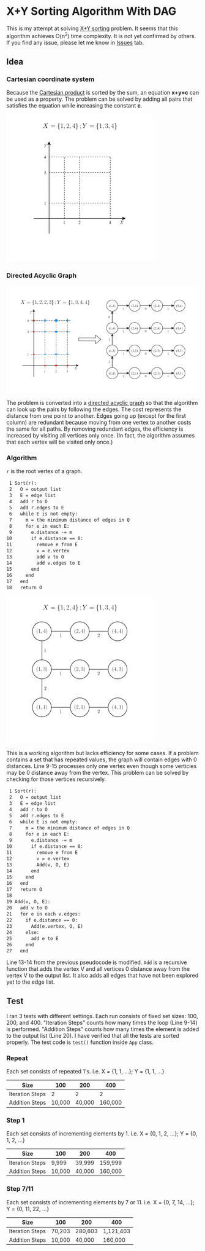 # X+Y Sorting Algorithm With DAG
This is my attempt at solving [X+Y sorting](https://en.wikipedia.org/wiki/X_%2B_Y_sorting) problem. It seems that this algorithm achieves O(n<sup>2</sup>) time complexity. It is not yet confirmed by others. If you find any issue, please let me know in [Issues](https://github.com/Bunnyspa/Algorithm-XPlusYSorting/issues) tab.

## Idea
### Cartesian coordinate system
Because the [Cartesian product](https://en.wikipedia.org/wiki/Cartesian_product) is sorted by the sum, an equation **x+y=c** can be used as a property. The problem can be solved by adding all pairs that satisfies the equation while increasing the constant **c**.

![output0](https://github.com/Bunnyspa/Algorithm-XPlusYSorting/blob/main/images/a/a.gif?raw=true)

### Directed Acyclic Graph

![output1](https://github.com/Bunnyspa/Algorithm-XPlusYSorting/blob/main/images/b/b.png?raw=true)

The problem is converted into a [directed acyclic graph](https://en.wikipedia.org/wiki/Directed_acyclic_graph) so that the algorithm can look up the pairs by following the edges. The cost represents the distance from one point to another. Edges going up (except for the first column) are redundant because moving from one vertex to another costs the same for all paths. By removing redundant edges, the efficiency is increased by visiting all vertices only once. (In fact, the algorithm assumes that each vertex will be visited only once.)

### Algorithm

`r` is the root vertex of a graph.
```
 1 Sort(r):
 2   O = output list
 3   E = edge list
 4   add r to O
 5   add r.edges to E
 6   while E is not empty:
 7     m = the minimum distance of edges in Q
 8     for e in each E:
 9       e.distance -= m
10       if e.distance == 0:
11         remove e from E
12         v = e.vertex
13         add v to O
14         add v.edges to E
15       end
16     end
17   end
18   return O
```

![output2](https://github.com/Bunnyspa/Algorithm-XPlusYSorting/blob/main/images/c/c.gif?raw=true)

This is a working algorithm but lacks efficiency for some cases. If a problem contains a set that has repeated values, the graph will contain edges with 0 distances. Line 9-15 processes only one vertex even though some verticies may be 0 distance away from the vertex. This problem can be solved by checking for those vertices recursively.
```
 1 Sort(r):
 2   O = output list
 3   E = edge list
 4   add r to O
 5   add r.edges to E
 6   while E is not empty:
 7     m = the minimum distance of edges in Q
 8     for e in each E:
 9       e.distance -= m
10       if e.distance == 0:
11         remove e from E
12         v = e.vertex
13         Add(v, O, E)
14       end
15     end
16   end
17   return O
18
19 Add(v, O, E):
20   add v to O
21   for e in each v.edges:
22     if e.distance == 0:
23       Add(e.vertex, O, E)
24     else:
25       add e to E
26     end
27   end
```
Line 13-14 from the previous pseudocode is modified. `Add` is a recursive function that adds the vertex V and all vertices 0 distance away from the vertex V to the output list. It also adds all edges that have not been explored yet to the edge list.

## Test
I ran 3 tests with different settings. Each run consists of fixed set sizes: 100, 200, and 400. "Iteration Steps" counts how many times the loop (Line 9-14) is performed. "Addition Steps" counts how many times the element is added to the output list (Line 20). I have verified that all the tests are sorted properly. The test code is `test()` function inside `App` class.

### Repeat
Each set consists of repeated 1's. i.e. X = {1, 1, ...}; Y = {1, 1, ...}

| Size            | 100    | 200    | 400     |
|-----------------|--------|--------|---------|
| Iteration Steps | 2      | 2      | 2       |
| Addition Steps  | 10,000 | 40,000 | 160,000 |

### Step 1
Each set consists of incrementing elements by 1. i.e. X = {0, 1, 2, ...}; Y = {0, 1, 2, ...}

| Size            | 100    | 200    | 400     |
|-----------------|--------|--------|---------|
| Iteration Steps | 9,999  | 39,999 | 159,999 |
| Addition Steps  | 10,000 | 40,000 | 160,000 |

### Step 7/11
Each set consists of incrementing elements by 7 or 11. i.e. X = {0, 7, 14, ...}; Y = {0, 11, 22, ...}


| Size            | 100    | 200     | 400       |
|-----------------|--------|---------|-----------|
| Iteration Steps | 70,203 | 280,603 | 1,121,403 |
| Addition Steps  | 10,000 | 40,000  | 160,000   |
